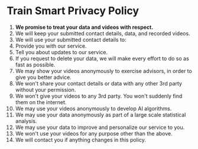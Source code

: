 # Train Smart Privacy Policy
1.  **We promise to treat your data and videos with respect.**
1.  We will keep your submitted contact details, data, and recorded videos.
1.  We will use your submitted contact details to:
1.  Provide you with our service.
1.  Tell you about updates to our service.
1.  If you request to delete your data, we will make every effort to do so as fast as possible.
1.  We may show your videos anonymously to exercise advisors, in order to give you better advice.
1.  We won't share your contact details or data with any other 3rd party without your permission.
1.  We won't give your videos to any 3rd party. You won't suddenly find them on the internet.
1.  We may use your videos anonymously to develop AI algorithms.
1.  We may use your data anonymously as part of a large scale statistical analysis.
1.  We may use your data to improve and personalize our service to you.
1.  We won't use your videos for any purpose other than the above.
1.  We will contact you if anything changes in this policy.
